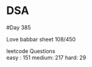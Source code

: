 # DSA

#Day 385

Love babbar sheet
    108/450
    
leetcode Questions   
easy : 151
medium: 217
hard: 29

 
